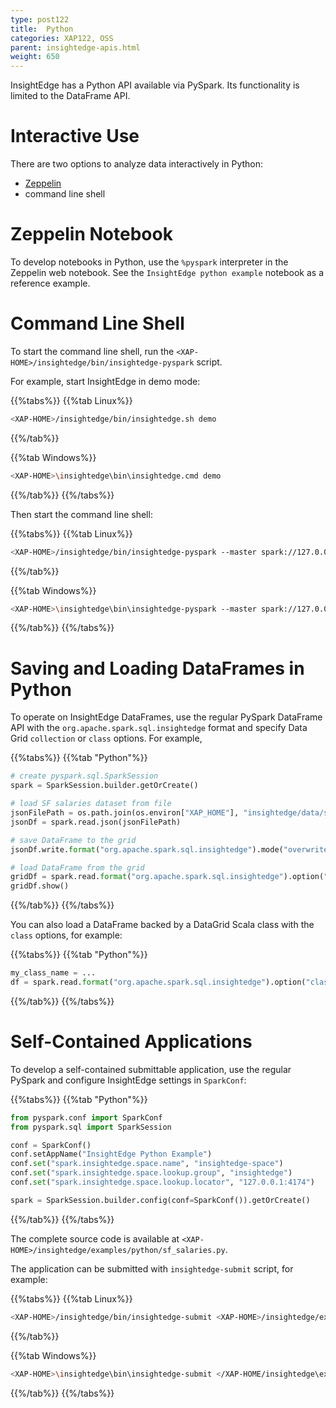 ```yaml
---
type: post122
title:  Python
categories: XAP122, OSS
parent: insightedge-apis.html
weight: 650
---
```


InsightEdge has a Python API available via PySpark. Its functionality is limited to the DataFrame API.


# Interactive Use

There are two options to analyze data interactively in Python: 

- [Zeppelin](../started/insightedge-zeppelin.html)<br>
- command line shell

# Zeppelin Notebook

To develop notebooks in Python, use the `%pyspark` interpreter in the Zeppelin web notebook. See the `InsightEdge python example` notebook as a reference example.

# Command Line Shell

To start the command line shell, run the `<XAP-HOME>/insightedge/bin/insightedge-pyspark` script.

For example, start InsightEdge in demo mode:

{{%tabs%}}
{{%tab Linux%}}
```bash
<XAP-HOME>/insightedge/bin/insightedge.sh demo
```
{{%/tab%}}

{{%tab Windows%}}
```bash
<XAP-HOME>\insightedge\bin\insightedge.cmd demo
```
{{%/tab%}}
{{%/tabs%}}

Then start the command line shell:

{{%tabs%}}
{{%tab Linux%}}
```bash
<XAP-HOME>/insightedge/bin/insightedge-pyspark --master spark://127.0.0.1:7077
```
{{%/tab%}}

{{%tab Windows%}}
```bash
<XAP-HOME>\insightedge\bin\insightedge-pyspark --master spark://127.0.0.1:7077
```
{{%/tab%}}
{{%/tabs%}}

# Saving and Loading DataFrames in Python

To operate on InsightEdge DataFrames, use the regular PySpark DataFrame API with the `org.apache.spark.sql.insightedge` format and specify Data Grid `collection` or `class` options. For example,

{{%tabs%}}
{{%tab "Python"%}}
```python
# create pyspark.sql.SparkSession
spark = SparkSession.builder.getOrCreate()

# load SF salaries dataset from file
jsonFilePath = os.path.join(os.environ["XAP_HOME"], "insightedge/data/sf_salaries_sample.json")
jsonDf = spark.read.json(jsonFilePath)

# save DataFrame to the grid
jsonDf.write.format("org.apache.spark.sql.insightedge").mode("overwrite").save("salaries")

# load DataFrame from the grid
gridDf = spark.read.format("org.apache.spark.sql.insightedge").option("collection", "salaries").load()
gridDf.show()
```
{{%/tab%}}
{{%/tabs%}}

You can also load a DataFrame backed by a DataGrid Scala class with the `class` options, for example:

{{%tabs%}}
{{%tab "Python"%}}
```python
my_class_name = ...
df = spark.read.format("org.apache.spark.sql.insightedge").option("class", my_class_name).load()
```
{{%/tab%}}
{{%/tabs%}}

# Self-Contained Applications

To develop a self-contained submittable application, use the regular PySpark and configure InsightEdge settings in `SparkConf`:

{{%tabs%}}
{{%tab "Python"%}}
```python
from pyspark.conf import SparkConf
from pyspark.sql import SparkSession

conf = SparkConf()
conf.setAppName("InsightEdge Python Example")
conf.set("spark.insightedge.space.name", "insightedge-space")
conf.set("spark.insightedge.space.lookup.group", "insightedge")
conf.set("spark.insightedge.space.lookup.locator", "127.0.0.1:4174")

spark = SparkSession.builder.config(conf=SparkConf()).getOrCreate()

```
{{%/tab%}}
{{%/tabs%}}

The complete source code is available at `<XAP-HOME>/insightedge/examples/python/sf_salaries.py`.

The application can be submitted with `insightedge-submit` script, for example:

{{%tabs%}}
{{%tab Linux%}}
```bash
<XAP-HOME>/insightedge/bin/insightedge-submit <XAP-HOME>/insightedge/examples/python/sf_salaries.py
```
{{%/tab%}}

{{%tab Windows%}}
```bash
<XAP-HOME>\insightedge\bin\insightedge-submit </XAP-HOME/insightedge\examples\python\sf_salaries.py
```
{{%/tab%}}
{{%/tabs%}}
